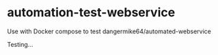 # automation-test-webservice

Use with Docker compose to test dangermike64/automated-webservice

Testing...
